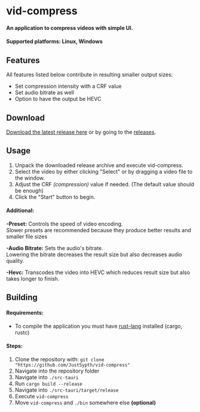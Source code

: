 # vid-compress  

  #### An application to compress videos with simple UI.
  #### Supported platforms: Linux, Windows

## Features
  All features listed below contribute in resulting smaller output sizes:
  - Set compression intensity with a CRF value
  - Set audio bitrate as well
  - Option to have the output be HEVC

## Download
  [Download the latest release here](https://github.com/JustSypth/vid-compress/releases/latest) or by going to the [releases](https://github.com/JustSypth/vid-compress/releases/).

## Usage
  1. Unpack the downloaded release archive and execute vid-compress.
  2. Select the video by either clicking "Select" or by dragging a video file to the window.
  3. Adjust the CRF <i> (compression) </i> value if needed. (The default value should be enough)
  4. Click the "Start" button to begin.

#### Additional:
  **-Preset:** Controls the speed of video encoding.   
    Slower presets are recommended because they produce better results and smaller file sizes
    
  **-Audio Bitrate:** Sets the audio's bitrate.   
    Lowering the bitrate decreases the result size but also decreases audio quality.

  **-Hevc:** Transcodes the video into HEVC which reduces result size but also takes longer to finish.

## Building
  #### Requirements:
  - To compile the application you must have [rust-lang](https://www.rust-lang.org/) installed (cargo, rustc)

  #### Steps:
  1. Clone the repository with: `git clone "https://github.com/JustSypth/vid-compress"`
  2. Navigate into the repository folder
  3. Navigate into `./src-tauri`
  4. Run `cargo build --release`
  5. Navigate into `./src-tauri/target/release`
  6. Execute `vid-compress`  
  7. Move `vid-compress` and `./bin` somewhere else **(optional)**
